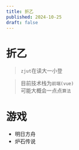 ```yaml
---
title: 折乙
published: 2024-10-25
draft: false
---
```

# 折乙 
> `zjut`在读大一小登

> 目前技术栈为`前端(vue)`  
>可能大概会一点点`算法`

# 游戏
- 明日方舟
- 炉石传说